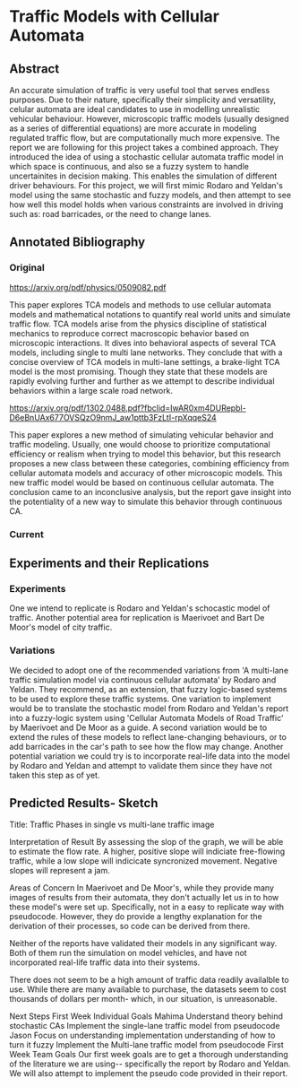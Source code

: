 # Traffic Models with Cellular Automata

## Abstract
An accurate simulation of traffic is very useful tool that serves endless purposes. Due to their nature, specifically their simplicity and versatility, celular automata are ideal candidates to use in modelling unrealistic vehicular behaviour. However, microscopic traffic models (usually designed as a series of differential equations) are more accurate in modeling regulated traffic flow, but are computationally much more expensive. The report we are following for this project takes a combined approach. They introduced the idea of using a stochastic cellular automata traffic model in which space is continuous, and also se a fuzzy system to handle uncertainites in decision making. This enables the simulation of different driver behaviours. For this project, we will first mimic Rodaro and Yeldan's model using the same stochastic and fuzzy models, and then attempt to see how well this model holds when various constraints are involved in driving such as: road barricades, or the need to change lanes.

## Annotated Bibliography
### Original
https://arxiv.org/pdf/physics/0509082.pdf

This paper explores TCA models and methods to use cellular automata models and mathematical notations to quantify real world units and simulate traffic flow. TCA models arise from the physics discipline of statistical mechanics to reproduce correct macroscopic behavior based on microscopic interactions. It dives into behavioral aspects of several TCA models, including single to multi lane networks. They conclude that with a concise overview of TCA models in multi-lane settings, a brake-light TCA model is the most promising. Though they state that these models are rapidly evolving further and further as we attempt to describe individual behaviors within a large scale road network.

https://arxiv.org/pdf/1302.0488.pdf?fbclid=IwAR0xm4DURepbl-D6eBnUAx677OVSQzO9nmJ_aw1pttb3FzLtI-rpXqqeS24

This paper explores a new method of simulating vehicular behavior and traffic modeling. Usually, one would choose to prioritize computational efficiency or realism when trying to model this behavior, but this research proposes a new class between these categories, combining efficiency from cellular automata models and accuracy of other microscopic models. This new traffic model would be based on continuous cellular automata. The conclusion came to an inconclusive analysis, but the report gave insight into the potentiality of a new way to simulate this behavior through continuous CA.

### Current


## Experiments and their Replications
### Experiments
One we intend to replicate is Rodaro and Yeldan's schocastic model of traffic.
Another potential area for replication is Maerivoet and Bart De Moor's model of city traffic.
### Variations
We decided to adopt one of the recommended variations from 'A multi-lane traffic simulation model via continuous cellular automata' by Rodaro and Yeldan. They recommend, as an extension, that fuzzy logic-based systems to be used to explore these traffic systems. One variation to implement would be to translate the stochastic model from Rodaro and Yeldan's report into a fuzzy-logic system using 'Cellular Automata Models of Road Traffic' by Maerivoet and De Moor as a guide.
A second variation would be to extend the rules of these models to reflect lane-changing behaviours, or to add barricades in the car's path to see how the flow may change.
Another potential variation we could try is to incorporate real-life data into the model by Rodaro and Yeldan and attempt to validate them since they have not taken this step as of yet.
## Predicted Results- Sketch
Title: Traffic Phases in single vs multi-lane traffic image

Interpretation of Result
By assessing the slop of the graph, we will be able to estimate the flow rate. A higher, positive slope will indiciate free-flowing traffic, while a low slope will indicicate syncronized movement. Negative slopes will represent a jam.

Areas of Concern
In Maerivoet and De Moor's, while they provide many images of results from their automata, they don't actually let us in to how these model's were set up. Specifically, not in a easy to replicate way with pseudocode. However, they do provide a lengthy explanation for the derivation of their processes, so code can be derived from there.

Neither of the reports have validated their models in any significant way. Both of them run the simulation on model vehicles, and have not incorporated real-life traffic data into their systems.

There does not seem to be a high amount of traffic data readily availalble to use. While there are many available to purchase, the datasets seem to cost thousands of dollars per month- which, in our situation, is unreasonable.

Next Steps
First Week Individual Goals
Mahima
Understand theory behind stochastic CAs
Implement the single-lane traffic model from pseudocode
Jason
Focus on understanding implementation understanding of how to turn it fuzzy
Implement the Multi-lane traffic model from pseudocode
First Week Team Goals
Our first week goals are to get a thorough understanding of the literature we are using-- specifically the report by Rodaro and Yeldan. We will also attempt to implement the pseudo code provided in their report.
